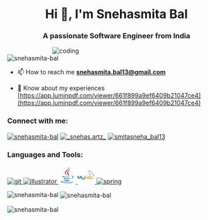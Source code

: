 
<h1 align="center">Hi 👋, I'm Snehasmita Bal</h1>
<h3 align="center">A passionate Software Engineer from India</h3>
<img align="right" alt="coding" width="400" src="https://i.pinimg.com/originals/e7/26/c7/e726c74ac081eed50feee1433d12c998.gif">

<p align="left"> <img src="https://komarev.com/ghpvc/?username=snehasmita-bal&label=Profile%20views&color=0e75b6&style=flat" alt="snehasmita-bal" /> </p>


- 📫 How to reach me **snehasmita.bal13@gmail.com**

- 📄 Know about my experiences [https://app.luminpdf.com/viewer/661f899a9ef6409b21047ce4](https://app.luminpdf.com/viewer/661f899a9ef6409b21047ce4)

<h3 align="left">Connect with me:</h3>
<p align="left">
<a href="https://linkedin.com/in/snehasmita-bal" target="blank"><img align="center" src="https://raw.githubusercontent.com/rahuldkjain/github-profile-readme-generator/master/src/images/icons/Social/linked-in-alt.svg" alt="snehasmita-bal" height="30" width="40" /></a>
<a href="https://instagram.com/_snehas.artz_" target="blank"><img align="center" src="https://raw.githubusercontent.com/rahuldkjain/github-profile-readme-generator/master/src/images/icons/Social/instagram.svg" alt="_snehas.artz_" height="30" width="40" /></a>
<a href="https://www.hackerrank.com/smitasneha_bal13" target="blank"><img align="center" src="https://raw.githubusercontent.com/rahuldkjain/github-profile-readme-generator/master/src/images/icons/Social/hackerrank.svg" alt="smitasneha_bal13" height="30" width="40" /></a>
</p>

<h3 align="left">Languages and Tools:</h3>
<p align="left"> <a href="https://git-scm.com/" target="_blank" rel="noreferrer"> <img src="https://www.vectorlogo.zone/logos/git-scm/git-scm-icon.svg" alt="git" width="40" height="40"/> </a> <a href="https://www.adobe.com/in/products/illustrator.html" target="_blank" rel="noreferrer"> <img src="https://www.vectorlogo.zone/logos/adobe_illustrator/adobe_illustrator-icon.svg" alt="illustrator" width="40" height="40"/> </a> <a href="https://www.java.com" target="_blank" rel="noreferrer"> <img src="https://raw.githubusercontent.com/devicons/devicon/master/icons/java/java-original.svg" alt="java" width="40" height="40"/> </a> <a href="https://www.mysql.com/" target="_blank" rel="noreferrer"> <img src="https://raw.githubusercontent.com/devicons/devicon/master/icons/mysql/mysql-original-wordmark.svg" alt="mysql" width="40" height="40"/> </a> <a href="https://spring.io/" target="_blank" rel="noreferrer"> <img src="https://www.vectorlogo.zone/logos/springio/springio-icon.svg" alt="spring" width="40" height="40"/> </a> </p>

<p><img align="left" src="https://github-readme-stats.vercel.app/api/top-langs?username=snehasmita-bal&show_icons=true&locale=en&layout=compact" alt="snehasmita-bal" /></p>

<p>&nbsp;<img align="center" src="https://github-readme-stats.vercel.app/api?username=snehasmita-bal&show_icons=true&locale=en" alt="snehasmita-bal" /></p>

<p><img align="center" src="https://github-readme-streak-stats.herokuapp.com/?user=snehasmita-bal&" alt="snehasmita-bal" /></p>

